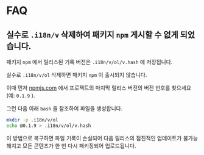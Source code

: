 # FAQ

## 실수로 `.i18n/v` 삭제하여 패키지 `npm` 게시할 수 없게 되었습니다.

패키지 `npm` 에서 릴리스된 기록 버전은 `.i18n/v/ol/v.hash` 에 저장됩니다.

실수로 `.i18n/v/ol` 삭제하면 패키지 `npm` 이 출시되지 않습니다.

이때 먼저 [npmjs.com](//npmjs.com) 에서 프로젝트의 마지막 릴리스 버전의 버전 번호를 찾으세요(예: `0.1.9` ).

그런 다음 아래 `bash` 을 참조하여 파일을 생성합니다.

```bash
mkdir -p .i18n/v/ol
echo @0.1.9 > .i18n/v/ol/v.hash
```

이 방법으로 복구하면 파일 기록이 손실되어 다음 릴리스의 점진적인 업데이트가 불가능해지고 모든 콘텐츠가 한 번 다시 패키징되어 업로드됩니다.